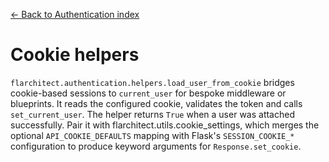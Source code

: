 [← Back to Authentication index](index.md)

# Cookie helpers
`flarchitect.authentication.helpers.load_user_from_cookie` bridges cookie-based sessions to
`current_user` for bespoke middleware or blueprints. It reads the configured cookie, validates the
token and calls `set_current_user`. The helper returns `True` when a user was attached
successfully. Pair it with flarchitect.utils.cookie_settings, which merges the optional
`API_COOKIE_DEFAULTS` mapping with Flask's `SESSION_COOKIE_*` configuration to produce
keyword arguments for `Response.set_cookie`.

